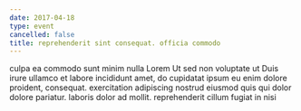 ```yaml
---
date: 2017-04-18
type: event
cancelled: false
title: reprehenderit sint consequat. officia commodo
---
```

culpa ea commodo sunt minim nulla Lorem Ut sed non voluptate ut Duis irure ullamco et labore incididunt amet, do cupidatat ipsum eu enim dolore proident, consequat. exercitation adipiscing nostrud eiusmod quis qui dolor dolore pariatur. laboris dolor ad mollit. reprehenderit cillum fugiat in nisi